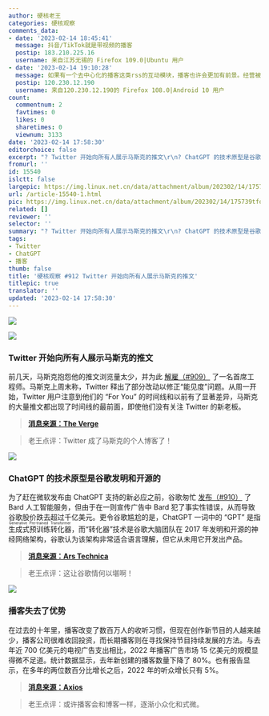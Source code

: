 ```yaml
---
author: 硬核老王
categories: 硬核观察
comments_data:
- date: '2023-02-14 18:45:41'
  message: 抖音/TikTok就是带视频的播客
  postip: 183.210.225.16
  username: 来自江苏无锡的 Firefox 109.0|Ubuntu 用户
- date: '2023-02-14 19:10:28'
  message: 如果有一个去中心化的播客这类rss的互动模块，播客也许会更加有前景。经营被平台化的播客具有很多风险，rss本身就是去中心化的事物
  postip: 120.230.12.190
  username: 来自120.230.12.190的 Firefox 108.0|Android 10 用户
count:
  commentnum: 2
  favtimes: 0
  likes: 0
  sharetimes: 0
  viewnum: 3133
date: '2023-02-14 17:58:30'
editorchoice: false
excerpt: "? Twitter 开始向所有人展示马斯克的推文\r\n? ChatGPT 的技术原型是谷歌发明和开源的\r\n? 播客失去了优势\r\n» \r\n»"
fromurl: ''
id: 15540
islctt: false
largepic: https://img.linux.net.cn/data/attachment/album/202302/14/175739tfqgplpx7wx46fr7.jpg
url: /article-15540-1.html
pic: https://img.linux.net.cn/data/attachment/album/202302/14/175739tfqgplpx7wx46fr7.jpg.thumb.jpg
related: []
reviewer: ''
selector: ''
summary: "? Twitter 开始向所有人展示马斯克的推文\r\n? ChatGPT 的技术原型是谷歌发明和开源的\r\n? 播客失去了优势\r\n» \r\n»"
tags:
- Twitter
- ChatGPT
- 播客
thumb: false
title: '硬核观察 #912 Twitter 开始向所有人展示马斯克的推文'
titlepic: true
translator: ''
updated: '2023-02-14 17:58:30'
---
```


![](https://img.linux.net.cn/data/attachment/album/202302/14/175739tfqgplpx7wx46fr7.jpg)


![](https://img.linux.net.cn/data/attachment/album/202302/14/175751tshhyx0331x0xxfw.jpg)


### Twitter 开始向所有人展示马斯克的推文


前几天，马斯克抱怨他的推文浏览量太少，并为此 [解雇（#909）](/article-15528-1.html) 了一名首席工程师。马斯克上周末称，Twitter 释出了部分改动以修正“能见度”问题。从周一开始，Twitter 用户注意到他们的 “For You” 的时间线和以前有了显著差异，马斯克的大量推文都出现了时间线的最前面，即使他们没有关注 Twitter 的新老板。



> 
> **[消息来源：The Verge](https://www.theverge.com/2023/2/13/23598514/twitter-algorithm-elon-musk-tweets)**
> 
> 
> 



> 
> 老王点评：Twitter 成了马斯克的个人博客了！
> 
> 
> 


![](https://img.linux.net.cn/data/attachment/album/202302/14/175800tl726czgpiicwlp5.jpg)


### ChatGPT 的技术原型是谷歌发明和开源的


为了赶在微软发布由 ChatGPT 支持的新必应之前，谷歌匆忙 [发布（#910）](/article-15533-1.html) 了 Bard 人工智能服务，但由于在一则宣传广告中 Bard 犯了事实性错误，从而导致谷歌股价跌去超过千亿美元。更令谷歌尴尬的是，ChatGPT 一词中的 “GPT” 是指 <ruby> 生成式预训练转化器 <rt>  Generative Pre-trained Transformer </rt></ruby>，而“转化器”技术是谷歌大脑团队在 2017 年发明和开源的神经网络架构，谷歌认为该架构非常适合语言理解，但它从未用它开发出产品。



> 
> **[消息来源：Ars Technica](https://arstechnica.com/?p=1917223)**
> 
> 
> 



> 
> 老王点评：这让谷歌情何以堪啊！
> 
> 
> 


![](https://img.linux.net.cn/data/attachment/album/202302/14/175816yle2vgtkzfz62lww.jpg)


### 播客失去了优势


在过去的十年里，播客改变了数百万人的收听习惯，但现在创作新节目的人越来越少，播客公司很难收回投资，而长期播客则在寻找保持节目持续发展的方法。与去年近 700 亿美元的电视广告支出相比，2022 年播客广告市场 15 亿美元的规模显得微不足道。统计数据显示，去年新创建的播客数量下降了 80%。也有报告显示，在多年的两位数百分比增长之后，2022 年的听众增长只有 5%。



> 
> **[消息来源：Axios](https://www.axios.com/2023/02/09/podcasts-lose-edge-spotify)**
> 
> 
> 



> 
> 老王点评：或许播客会和博客一样，逐渐小众化和式微。
> 
> 
>